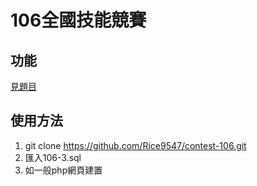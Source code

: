 # 106全國技能競賽

## 功能	
[見題目](http://www.wdasec.gov.tw/wdasecch/home.jsp?pageno=201610210022&acttype=view&dataserno=201703150017)

## 使用方法
1. git clone https://github.com/Rice9547/contest-106.git
2. 匯入106-3.sql
3. 如一般php網頁建置
